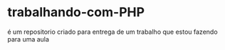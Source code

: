 # trabalhando-com-PHP
é um repositorio criado para entrega de um trabalho que estou fazendo para uma aula
